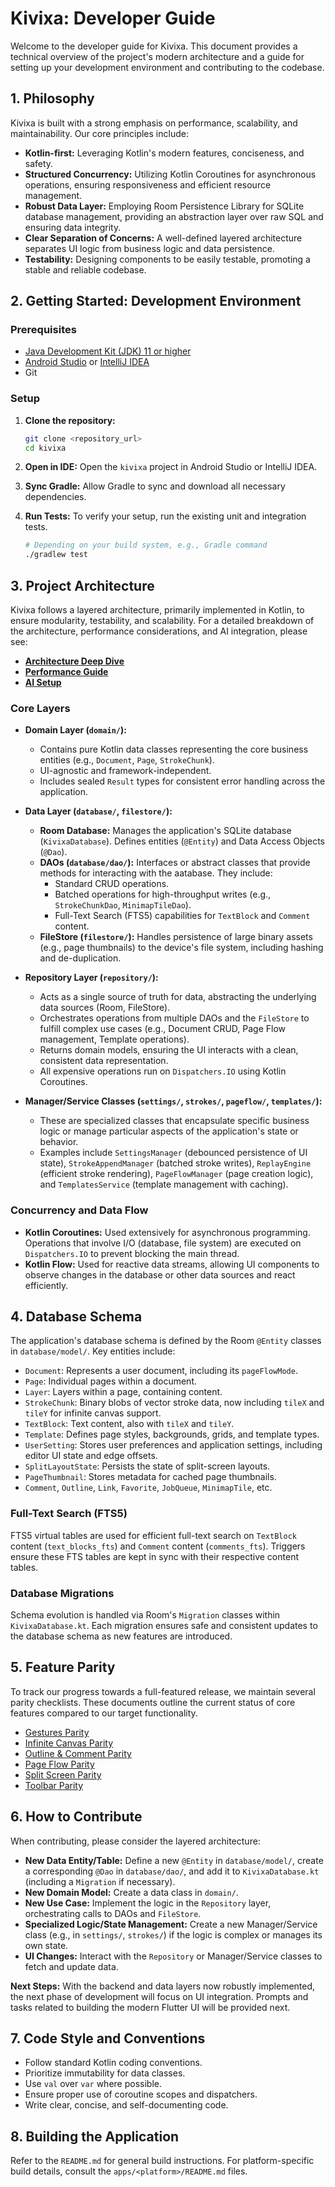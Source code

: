 # Kivixa: Developer Guide

Welcome to the developer guide for Kivixa. This document provides a technical overview of the project's modern architecture and a guide for setting up your development environment and contributing to the codebase.

## 1. Philosophy

Kivixa is built with a strong emphasis on performance, scalability, and maintainability. Our core principles include:

*   **Kotlin-first:** Leveraging Kotlin's modern features, conciseness, and safety.
*   **Structured Concurrency:** Utilizing Kotlin Coroutines for asynchronous operations, ensuring responsiveness and efficient resource management.
*   **Robust Data Layer:** Employing Room Persistence Library for SQLite database management, providing an abstraction layer over raw SQL and ensuring data integrity.
*   **Clear Separation of Concerns:** A well-defined layered architecture separates UI logic from business logic and data persistence.
*   **Testability:** Designing components to be easily testable, promoting a stable and reliable codebase.

## 2. Getting Started: Development Environment

### Prerequisites

*   [Java Development Kit (JDK) 11 or higher](https://www.oracle.com/java/technologies/javase-jdk11-downloads.html)
*   [Android Studio](https://developer.android.com/studio) or [IntelliJ IDEA](https://www.jetbrains.com/idea/)
*   Git

### Setup

1.  **Clone the repository:**
    ```bash
    git clone <repository_url>
    cd kivixa
    ```

2.  **Open in IDE:** Open the `kivixa` project in Android Studio or IntelliJ IDEA.

3.  **Sync Gradle:** Allow Gradle to sync and download all necessary dependencies.

4.  **Run Tests:** To verify your setup, run the existing unit and integration tests.
    ```bash
    # Depending on your build system, e.g., Gradle command
    ./gradlew test
    ```

## 3. Project Architecture

Kivixa follows a layered architecture, primarily implemented in Kotlin, to ensure modularity, testability, and scalability. For a detailed breakdown of the architecture, performance considerations, and AI integration, please see:

*   [**Architecture Deep Dive**](./architecture.md)
*   [**Performance Guide**](./performance.md)
*   [**AI Setup**](./ai-setup.md)

### Core Layers

*   **Domain Layer (`domain/`):**
    *   Contains pure Kotlin data classes representing the core business entities (e.g., `Document`, `Page`, `StrokeChunk`).
    *   UI-agnostic and framework-independent.
    *   Includes sealed `Result` types for consistent error handling across the application.

*   **Data Layer (`database/`, `filestore/`):**
    *   **Room Database:** Manages the application's SQLite database (`KivixaDatabase`). Defines entities (`@Entity`) and Data Access Objects (`@Dao`).
    *   **DAOs (`database/dao/`):** Interfaces or abstract classes that provide methods for interacting with the aatabase. They include:
        *   Standard CRUD operations.
        *   Batched operations for high-throughput writes (e.g., `StrokeChunkDao`, `MinimapTileDao`).
        *   Full-Text Search (FTS5) capabilities for `TextBlock` and `Comment` content.
    *   **FileStore (`filestore/`):** Handles persistence of large binary assets (e.g., page thumbnails) to the device's file system, including hashing and de-duplication.

*   **Repository Layer (`repository/`):**
    *   Acts as a single source of truth for data, abstracting the underlying data sources (Room, FileStore).
    *   Orchestrates operations from multiple DAOs and the `FileStore` to fulfill complex use cases (e.g., Document CRUD, Page Flow management, Template operations).
    *   Returns domain models, ensuring the UI interacts with a clean, consistent data representation.
    *   All expensive operations run on `Dispatchers.IO` using Kotlin Coroutines.

*   **Manager/Service Classes (`settings/`, `strokes/`, `pageflow/`, `templates/`):**
    *   These are specialized classes that encapsulate specific business logic or manage particular aspects of the application's state or behavior.
    *   Examples include `SettingsManager` (debounced persistence of UI state), `StrokeAppendManager` (batched stroke writes), `ReplayEngine` (efficient stroke rendering), `PageFlowManager` (page creation logic), and `TemplatesService` (template management with caching).

### Concurrency and Data Flow

*   **Kotlin Coroutines:** Used extensively for asynchronous programming. Operations that involve I/O (database, file system) are executed on `Dispatchers.IO` to prevent blocking the main thread.
*   **Kotlin Flow:** Used for reactive data streams, allowing UI components to observe changes in the database or other data sources and react efficiently.

## 4. Database Schema

The application's database schema is defined by the Room `@Entity` classes in `database/model/`. Key entities include:

*   `Document`: Represents a user document, including its `pageFlowMode`.
*   `Page`: Individual pages within a document.
*   `Layer`: Layers within a page, containing content.
*   `StrokeChunk`: Binary blobs of vector stroke data, now including `tileX` and `tileY` for infinite canvas support.
*   `TextBlock`: Text content, also with `tileX` and `tileY`.
*   `Template`: Defines page styles, backgrounds, grids, and template types.
*   `UserSetting`: Stores user preferences and application settings, including editor UI state and edge offsets.
*   `SplitLayoutState`: Persists the state of split-screen layouts.
*   `PageThumbnail`: Stores metadata for cached page thumbnails.
*   `Comment`, `Outline`, `Link`, `Favorite`, `JobQueue`, `MinimapTile`, etc.

### Full-Text Search (FTS5)

FTS5 virtual tables are used for efficient full-text search on `TextBlock` content (`text_blocks_fts`) and `Comment` content (`comments_fts`). Triggers ensure these FTS tables are kept in sync with their respective content tables.

### Database Migrations

Schema evolution is handled via Room's `Migration` classes within `KivixaDatabase.kt`. Each migration ensures safe and consistent updates to the database schema as new features are introduced.

## 5. Feature Parity

To track our progress towards a full-featured release, we maintain several parity checklists. These documents outline the current status of core features compared to our target functionality.

*   [Gestures Parity](./parity/gestures_parity.md)
*   [Infinite Canvas Parity](./parity/infinite_canvas_parity.md)
*   [Outline & Comment Parity](./parity/outline_comment_parity.md)
*   [Page Flow Parity](./parity/page_flow_parity.md)
*   [Split Screen Parity](./parity/split_screen_parity.md)
*   [Toolbar Parity](./parity/toolbar_parity.md)

## 6. How to Contribute

When contributing, please consider the layered architecture:

*   **New Data Entity/Table:** Define a new `@Entity` in `database/model/`, create a corresponding `@Dao` in `database/dao/`, and add it to `KivixaDatabase.kt` (including a `Migration` if necessary).
*   **New Domain Model:** Create a data class in `domain/`.
*   **New Use Case:** Implement the logic in the `Repository` layer, orchestrating calls to DAOs and `FileStore`.
*   **Specialized Logic/State Management:** Create a new Manager/Service class (e.g., in `settings/`, `strokes/`) if the logic is complex or manages its own state.
*   **UI Changes:** Interact with the `Repository` or Manager/Service classes to fetch and update data.

**Next Steps:** With the backend and data layers now robustly implemented, the next phase of development will focus on UI integration. Prompts and tasks related to building the modern Flutter UI will be provided next.

## 7. Code Style and Conventions

*   Follow standard Kotlin coding conventions.
*   Prioritize immutability for data classes.
*   Use `val` over `var` where possible.
*   Ensure proper use of coroutine scopes and dispatchers.
*   Write clear, concise, and self-documenting code.

## 8. Building the Application

Refer to the `README.md` for general build instructions. For platform-specific build details, consult the `apps/<platform>/README.md` files.